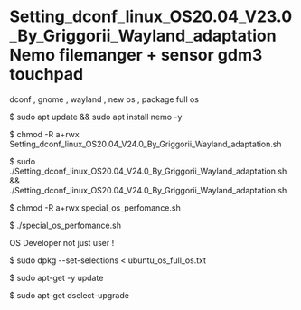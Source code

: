 # Setting_dconf_linux_OS20.04_V23.0_By_Griggorii_Wayland_adaptation Nemo filemanger + sensor gdm3 touchpad
dconf , gnome , wayland , new os , package full os

$ sudo apt update && sudo apt install nemo -y

$ chmod -R a+rwx Setting_dconf_linux_OS20.04_V24.0_By_Griggorii_Wayland_adaptation.sh

$ sudo ./Setting_dconf_linux_OS20.04_V24.0_By_Griggorii_Wayland_adaptation.sh && ./Setting_dconf_linux_OS20.04_V24.0_By_Griggorii_Wayland_adaptation.sh

$ chmod -R a+rwx special_os_perfomance.sh

$ ./special_os_perfomance.sh

OS Developer not just user !

$ sudo dpkg --set-selections < ubuntu_os_full_os.txt

$ sudo apt-get -y update

$ sudo apt-get dselect-upgrade

